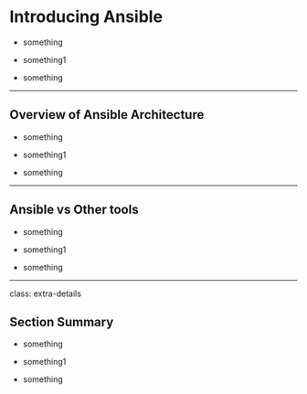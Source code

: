 # Introducing Ansible

* something

* something1

* something

---

## Overview of Ansible Architecture

* something

* something1

* something

---

## Ansible vs Other tools

* something

* something1

* something

---

class: extra-details

## Section Summary

* something

* something1

* something
